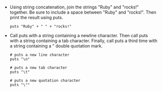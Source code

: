 - Using string concatenation, join the strings "Ruby" and "rocks!" together. Be sure to include a space between "Ruby" and "rocks!". Then print the result using puts.

    `puts "Ruby" + " " + "rocks!"`

- Call puts with a string containing a newline character. Then call puts with a string containing a tab character. Finally, call puts a third time with a string containing a " double quotation mark.

    ```
    # puts a new line character
    puts "\n"

    # puts a new tab character
    puts "\t"

    # puts a new quotation character
    puts "\""
    ```
